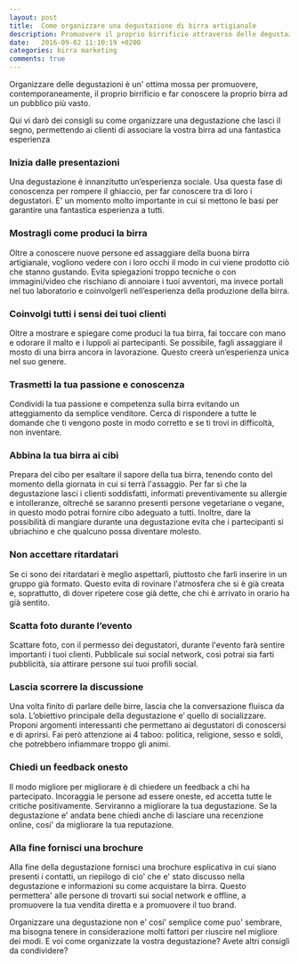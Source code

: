 ```yaml
---
layout: post
title:  Come organizzare una degustazione di birra artigianale
description: Promuovere il proprio birrificio attraverso delle degustazioni di birra artigianale.
date:   2016-09-02 11:10:19 +0200
categories: birra marketing
comments: true
---
```



Organizzare delle degustazioni è un' ottima mossa per promuovere, contemporaneamente, il proprio birrificio e far conoscere la proprio birra ad un pubblico più vasto.

Qui vi darò dei consigli su come organizzare una degustazione che lasci il segno, permettendo ai clienti di associare la vostra birra ad una fantastica esperienza

### Inizia dalle presentazioni

Una degustazione è innanzitutto un’esperienza sociale. Usa questa fase di conoscenza per rompere il ghiaccio, per far conoscere tra di loro i degustatori. E' un momento molto importante in cui si mettono le basi per garantire una fantastica esperienza a tutti.

### Mostragli come produci la birra

Oltre a conoscere nuove persone ed assaggiare della buona birra artigianale, vogliono vedere con i loro occhi il modo in cui viene prodotto ciò che stanno gustando. Evita spiegazioni troppo tecniche o con immagini/video che rischiano di annoiare i tuoi avventori, ma invece portali nel tuo laboratorio e coinvolgerli nell’esperienza della produzione della birra.

### Coinvolgi tutti i sensi dei tuoi clienti

Oltre a mostrare e spiegare come produci la tua birra, fai toccare con mano e odorare il malto e i luppoli ai partecipanti. Se possibile, fagli assaggiare il mosto di una birra ancora in lavorazione. Questo creerà un’esperienza unica nel suo genere.

### Trasmetti la tua passione e conoscenza

Condividi la tua passione e competenza sulla birra evitando un atteggiamento da semplice venditore. Cerca di rispondere a tutte le domande che ti vengono poste in modo corretto e se ti trovi in difficoltà, non inventare.

### Abbina la tua birra ai cibi

Prepara del cibo per esaltare il sapore della tua birra, tenendo conto del momento della giornata in cui si terrà l'assaggio. Per far sì che la degustazione lasci i clienti soddisfatti, informati preventivamente su allergie e intolleranze, oltreché se saranno presenti persone vegetariane o vegane, in questo modo potrai fornire cibo adeguato a tutti. Inoltre, dare la possibilità di mangiare durante una degustazione evita che i partecipanti si ubriachino e che qualcuno possa diventare molesto.

### Non accettare ritardatari

Se ci sono dei ritardatari è meglio aspettarli, piuttosto che farli inserire in un gruppo già formato. Questo evita di rovinare l'atmosfera che si è già creata e, soprattutto, di dover ripetere cose già dette, che chi è arrivato in orario ha già sentito.

### Scatta foto durante l’evento

Scattare foto, con il permesso dei degustatori, durante l'evento farà sentire importanti i tuoi clienti. Pubblicale sui social network, così potrai sia farti pubblicità, sia attirare persone sui tuoi profili social.

### Lascia scorrere la discussione

Una volta finito di parlare delle birre, lascia che la conversazione fluisca da sola. L’obiettivo principale della degustazione e’ quello di socializzare. Proponi argomenti interessanti che permettano ai degustatori di conoscersi e di aprirsi. Fai però attenzione ai 4 taboo: politica, religione, sesso e soldi, che potrebbero infiammare troppo gli animi.

### Chiedi un feedback onesto

Il modo migliore per migliorare <!-- gioco di parole? --> è di chiedere un feedback a chi ha partecipato. Incoraggia le persone ad essere oneste, ed accetta tutte le critiche positivamente. Serviranno a migliorare la tua degustazione. Se la degustazione e' andata bene chiedi anche di lasciare una recenzione online, cosi' da migliorare la tua reputazione.

### Alla fine fornisci una brochure

Alla fine della degustazione fornisci una brochure esplicativa in cui siano presenti i contatti, un riepilogo di cio' che e' stato discusso nella degustazione e informazioni su come acquistare la birra. Questo permettera' alle persone di trovarti sui social network e offline, a promuovere la tua vendita diretta e a promuovere il tuo brand.


Organizzare una degustazione non e' cosi' semplice come puo' sembrare, ma bisogna tenere in considerazione molti fattori per riuscire nel migliore dei modi. E voi come organizzate la vostra degustazione? Avete altri consigli da condividere?

